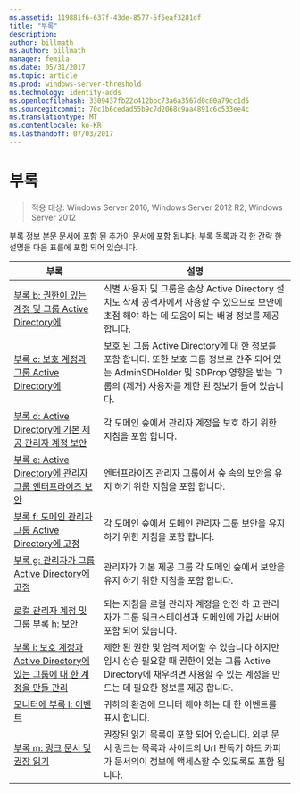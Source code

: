 ```yaml
---
ms.assetid: 119881f6-637f-43de-8577-5f5eaf3281df
title: "부록"
description: 
author: billmath
ms.author: billmath
manager: femila
ms.date: 05/31/2017
ms.topic: article
ms.prod: windows-server-threshold
ms.technology: identity-adds
ms.openlocfilehash: 3309437fb22c412bbc73a6a3567d0c00a79cc1d5
ms.sourcegitcommit: 70c1b6cedad55b9c7d2068c9aa4891c6c533ee4c
ms.translationtype: MT
ms.contentlocale: ko-KR
ms.lasthandoff: 07/03/2017
---
```

# <a name="appendices"></a>부록

>적용 대상: Windows Server 2016, Windows Server 2012 R2, Windows Server 2012

부록 정보 본문 문서에 포함 된 추가이 문서에 포함 됩니다. 부록 목록과 각 한 간략 한 설명을 다음 표를에 포함 되어 있습니다.  
  

|**부록**|**설명**|  
| --- | --- | 
|[부록 b: 권한이 있는 계정 및 그룹 Active Directory에](../../../ad-ds/plan/security-best-practices/Appendix-B--Privileged-Accounts-and-Groups-in-Active-Directory.md)|식별 사용자 및 그룹을 손상 Active Directory 설치도 삭제 공격자에서 사용할 수 있으므로 보안에 초점 해야 하는 데 도움이 되는 배경 정보를 제공 합니다.|  
|[부록 c: 보호 계정과 그룹 Active Directory에](../../../ad-ds/plan/security-best-practices/Appendix-C--Protected-Accounts-and-Groups-in-Active-Directory.md)|보호 된 그룹 Active Directory에 대 한 정보를 포함 합니다. 또한 보호 그룹 정보로 간주 되어 있는 AdminSDHolder 및 SDProp 영향을 받는 그룹의 (제거) 사용자를 제한 된 정보가 들어 있습니다.|  
|[부록 d: Active Directory에 기본 제공 관리자 계정 보안](../../../ad-ds/plan/security-best-practices/Appendix-D--Securing-Built-In-Administrator-Accounts-in-Active-Directory.md)|각 도메인 숲에서 관리자 계정을 보호 하기 위한 지침을 포함 합니다.|  
|[부록 e: Active Directory에 관리자 그룹 엔터프라이즈 보안](../../../ad-ds/plan/security-best-practices/Appendix-E--Securing-Enterprise-Admins-Groups-in-Active-Directory.md)|엔터프라이즈 관리자 그룹에서 숲 속의 보안을 유지 하기 위한 지침을 포함 합니다.|  
|[부록 f: 도메인 관리자 그룹 Active Directory에 고정](../../../ad-ds/plan/security-best-practices/Appendix-F--Securing-Domain-Admins-Groups-in-Active-Directory.md)|각 도메인 숲에서 도메인 관리자 그룹 보안을 유지 하기 위한 지침을 포함 합니다.|  
|[부록 g: 관리자가 그룹 Active Directory에 고정](../../../ad-ds/plan/security-best-practices/Appendix-G--Securing-Administrators-Groups-in-Active-Directory.md)|관리자가 기본 제공 그룹 각 도메인 숲에서 보안을 유지 하기 위한 지침을 포함 합니다.|  
|[로컬 관리자 계정 및 그룹 부록 h: 보안](../../../ad-ds/plan/security-best-practices/Appendix-H--Securing-Local-Administrator-Accounts-and-Groups.md)|되는 지침을 로컬 관리자 계정을 안전 하 고 관리자가 그룹 워크스테이션과 도메인에 가입 서버에 포함 되어 있습니다.|  
|[부록 i: 보호 계정과 Active Directory에 있는 그룹에 대 한 계정을 만들 관리](../../../ad-ds/manage/component-updates/Appendix-I--Creating-Management-Accounts-for-Protected-Accounts-and-Groups-in-Active-Directory.md)|제한 된 권한 및 엄격 제어할 수 있습니다 하지만 임시 상승 필요할 때 권한이 있는 그룹 Active Directory에 채우려면 사용할 수 있는 계정을 만드는 데 필요한 정보를 제공 합니다.|   
|[모니터에 부록 l: 이벤트](../../../ad-ds/plan/Appendix-L--Events-to-Monitor.md)|귀하의 환경에 모니터 해야 하는 대 한 이벤트를 표시 합니다.|  
|[부록 m: 링크 문서 및 권장 읽기](../../../ad-ds/manage/Appendix-M--Document-Links-and-Recommended-Reading.md)|권장된 읽기 목록이 포함 되어 있습니다. 외부 문서 링크는 목록과 사이트의 Url 판독기 하드 카피가 문서의이 정보에 액세스할 수 있도록도 포함 됩니다.|  
  


